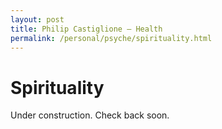 ```yaml
---
layout: post
title: Philip Castiglione – Health
permalink: /personal/psyche/spirituality.html
---
```


# Spirituality

Under construction. Check back soon.
